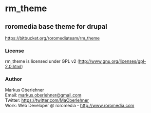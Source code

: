 # rm_theme
## roromedia base theme for drupal
https://bitbucket.org/roromediateam/rm_theme

### License
rm_theme is licensed under GPL v2 (http://www.gnu.org/licenses/gpl-2.0.html)

### Author
Markus Oberlehner  
Email: markus.oberlehner@gmail.com  
Twitter: https://twitter.com/MaOberlehner  
Work: Web Developer @ roromedia - http://www.roromedia.com